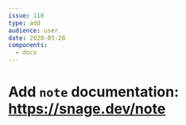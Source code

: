 ```yaml
---
issue: 110
type: add
audience: user
date: 2020-05-28
components:
  - docs
---
```

# Add `note` documentation: https://snage.dev/note
